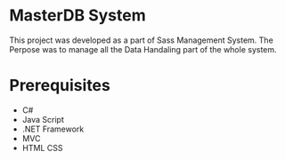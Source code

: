 # MasterDB System

This project was developed as a part of Sass Management System. The Perpose was to manage all the Data Handaling part of the whole system. 

# Prerequisites
* C#
* Java Script
* .NET Framework
* MVC
* HTML CSS
